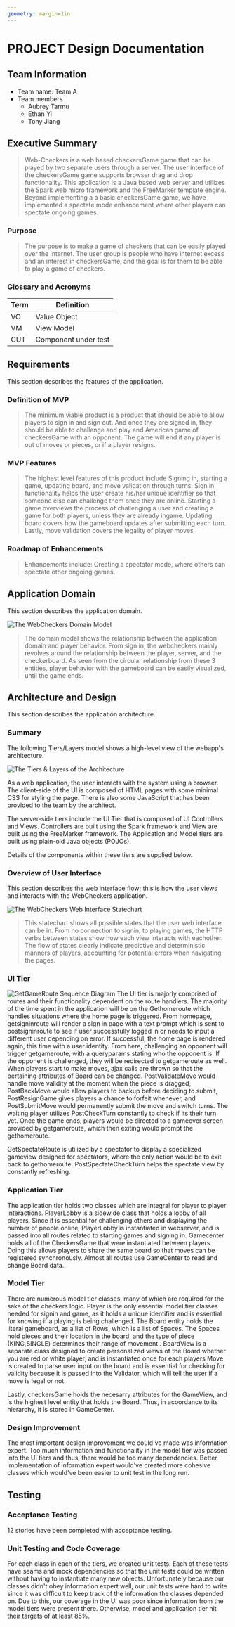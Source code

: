 ```yaml
---
geometry: margin=1in
---
```

# PROJECT Design Documentation

## Team Information
* Team name: Team A
* Team members
  * Aubrey Tarmu
  * Ethan Yi
  * Tony Jiang

## Executive Summary
> Web-Checkers is a web based checkersGame game that can be played by two separate users through a server. The user interface of the checkersGame game supports browser drag and drop functionality. This application is a Java based web server and utilizes the Spark web micro framework and the FreeMarker template engine. Beyond implementing a a basic checkersGame game, we have implemented a spectate mode enhancement where other players can spectate ongoing games.

### Purpose
> The purpose is to make a game of checkers that can be easily played over the internet. The user group is people who have internet excess and an interest in checkersGame, and the goal is for them to be able to play a game of checkers.

### Glossary and Acronyms

| Term | Definition |
|------|------------|
| VO | Value Object |
| VM | View Model |
| CUT| Component under test  |



## Requirements

This section describes the features of the application.


### Definition of MVP
> The minimum viable product is a product that should be able to allow players to sign in and sign out. 
And once they are signed in, they should be able to challenge and play and American game of checkersGame with an opponent.
The game will end if any player is out of moves or pieces, or if a player resigns.

### MVP Features
> The highest level features of this product include Signing in, starting a game, updating board, and move validation through turns.
Sign in functionality helps the user create his/her unique identifier so that someone else can challenge them once they are online.
Starting a game overviews the process of challenging a user and creating a game for both players, unless they are already ingame.
Updating board covers how the gameboard updates after submitting each turn. Lastly, move validation covers the legality
of player moves

### Roadmap of Enhancements
> Enhancements include:
Creating a spectator mode, where others can spectate other ongoing games.


## Application Domain

This section describes the application domain.

![The WebCheckers Domain Model](Swen261adomainanalysis.png)

> The domain model shows the relationship between the application domain and player behavior.
From sign in, the webcheckers mainly revolves around the relationship between the player, server, and the checkerboard.
As seen from the circular relationship from these 3 entities, player behavior with the gameboard can be easily visualized, until 
the game ends.


## Architecture and Design

This section describes the application architecture.

### Summary

The following Tiers/Layers model shows a high-level view of the webapp's architecture.

![The Tiers & Layers of the Architecture](architecture-tiers-and-layers.png)

As a web application, the user interacts with the system using a
browser.  The client-side of the UI is composed of HTML pages with
some minimal CSS for styling the page.  There is also some JavaScript
that has been provided to the team by the architect.

The server-side tiers include the UI Tier that is composed of UI Controllers and Views.
Controllers are built using the Spark framework and View are built using the FreeMarker framework.  The Application and Model tiers are built using plain-old Java objects (POJOs).

Details of the components within these tiers are supplied below.


### Overview of User Interface

This section describes the web interface flow; this is how the user views and interacts
with the WebCheckers application.

![The WebCheckers Web Interface Statechart](swen261statechart.png)

> This statechart shows all possible states that the user web interface can be in. From no connection to signin, to playing games,
the HTTP verbs between states show how each view interacts with eachother. The flow of states clearly indicate predictive and deterministic
manners of players, accounting for potential errors when navigating the pages.

### UI Tier
![GetGameRoute Sequence Diagram](swen261asequence.png)
The UI tier is majorly comprised of routes and their functionality dependent on the route handlers. 
The majority of the time spent in the application will be on the Gethomeroute which handles situations where the home page is triggered.
From homepage, getsigninroute will render a sign in page with a text prompt which is sent to postsigninroute to see if user successfully logged
in or needs to input a different user depending on error. If successful, the home page is rendered again, this time with a user identity.
From here, challenging an opponent will trigger getgameroute, with a queryparams stating who the opponent is. If the opponent is challenged, they
will be redirected to getgameroute as well. 
When players start to make moves, ajax calls are thrown so that the pertaining attributes of Board can be changed. PostValidateMove would handle move validity
at the moment when the piece is dragged, PostBackMove would allow players to backup before deciding to submit, PostResignGame gives players a chance to forfeit whenever,
and PostSubmitMove would permanently submit the move and switch turns. The waiting player utilizes PostCheckTurn constantly to check if its their turn yet.
Once the game ends, players would be directed to a gameover screen provided by getgameroute, which then exiting would prompt the gethomeroute.

GetSpectateRoute is utilized by a spectator to display a specialized gameview designed for spectators, where the only action would be to exit back to gethomeroute.
PostSpectateCheckTurn helps the spectate view by constantly refreshing.


### Application Tier
The application tier holds two classes which are integral for player to player interactions. PlayerLobby is a sidewide class that holds a lobby of all players. 
Since it is essential for challenging others and displaying the number of people online, PlayerLobby is instantiated in webserver, and is passed into all routes related
to starting games and signing in. Gamecenter holds all of the CheckersGame that were instantiated between players. Doing this allows players to share the same board so that
moves can be registered synchronously. Almost all routes use GameCenter to read and change Board data.

### Model Tier
There are numerous model tier classes, many of which are required for the sake of the checkers logic. Player is the only essential model tier classes needed for signin and game, as it holds a unique identifier and is essential for knowing if a playing is being challenged. The Board entity holds the literal gameboard, as a list of Rows, which is a list of Spaces. The Spaces hold pieces and their location in the board, and the type of piece (KING,SINGLE) determines their range of movement  .
BoardView is a separate class designed to create personalized views of the Board whether you are red or white player, and is instantiated once for each players
Move is created to parse user input on the board and is essential for checking for validity because it is passed into the Validator, which will tell the user if a move is legal or not.

Lastly, checkersGame holds the necesarry attributes for the GameView, and is the highest level entity that holds the Board. Thus, in acoordance to its hierarchy, it is stored in GameCenter.

### Design Improvement
The most important design improvement we could've made was information expert. Too much information and functionality in the model tier was passed into the UI tiers and thus, there would be too many dependencies. Better implementation of information expert would've created more cohesive classes which would've been easier to unit test in the long run.

## Testing

### Acceptance Testing
12 stories have been completed with acceptance testing. 

### Unit Testing and Code Coverage

For each class in each of the tiers, we created unit tests. Each of these tests have seams and mock dependencies so that the unit tests could be written 
without having to instantiate many new objects. 
Unfortunately because our classes didn't obey information expert well, our unit tests were hard to write since it was difficult to keep track of the information the classes depended on. Due to this, our coverage in the UI was poor since information from the model tiers were present there. Otherwise, model and application tier hit their targets
of at least 85%.
